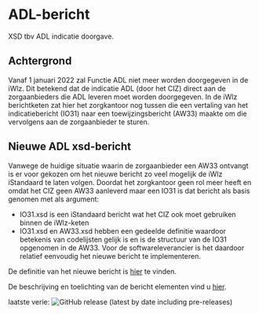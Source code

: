 # ADL-bericht
XSD tbv ADL indicatie doorgave.

## Achtergrond
Vanaf 1 januari 2022 zal Functie ADL niet meer worden doorgegeven in de iWlz. Dit betekend dat de indicatie ADL (door het CIZ) direct aan de zorgaanbieders die ADL leveren moet worden doorgegeven. 
In de iWlz berichtketen zat hier het zorgkantoor nog tussen die een vertaling van het indicatiebericht (IO31) naar een toewijzingsbericht (AW33) maakte om die vervolgens aan de zorgaanbieder te sturen. 

## Nieuwe ADL xsd-bericht
Vanwege de huidige situatie waarin de zorgaanbieder een AW33 ontvangt is er voor gekozen om het nieuwe bericht zo veel mogelijk de iWlz iStandaard te laten volgen. Doordat het zorgkantoor geen rol meer heeft en omdat het CIZ geen AW33 aanleverd maar een IO31 is dat bericht als basis genomen met als argument:
* IO31.xsd is een iStandaard bericht wat het CIZ ook moet gebruiken binnen de iWlz-keten
* IO31.xsd en AW33.xsd hebben een gedeelde definitie waardoor betekenis van codelijsten gelijk is en is de structuur van de IO31 opgenomen in de AW33. Voor de softwareleverancier is het daardoor relatief eenvoudig het nieuwe bericht te implementeren. 

De definitie van het nieuwe bericht is [hier](/xsd) te vinden. 

De beschrijving en toelichting van de bericht elementen vind u [hier](ADL-berichtelement-beschrijving.md). 

laatste verie: ![GitHub release (latest by date including pre-releases)](https://img.shields.io/github/v/tag/iStandaarden/ADL-bericht?style=flat-square)
